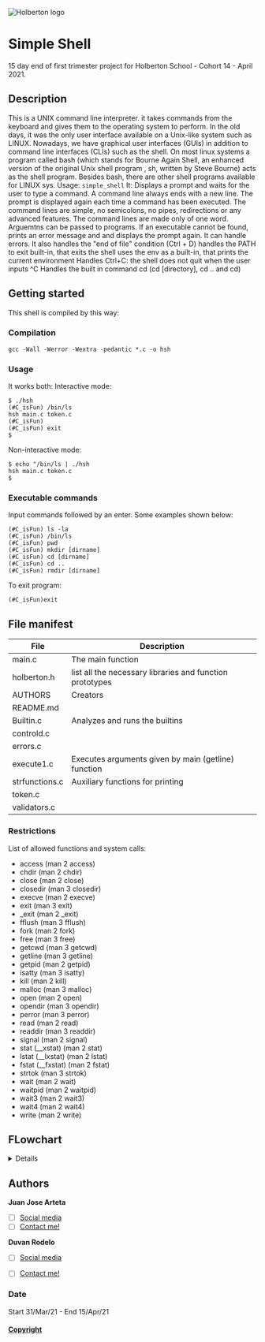 ![Holberton logo](https://www.holbertonschool.com/holberton-logo.png)

# Simple Shell
15 day end of first trimester project for Holberton School - Cohort 14 - April 2021.
 ## Description
 This is a UNIX command line interpreter. it takes commands from the keyboard and gives them to the operating system to perform. In the old days, it was the only user interface available on a Unix-like system such as LINUX. Nowadays, we have graphical user interfaces (GUIs) in addition to command line interfaces (CLIs) such as the shell.
 On most linux systems a program called bash (which stands for Bourne Again Shell, an enhanced version of the original Unix shell program , sh, written by Steve Bourne) acts as the shell program. Besides bash, there are other shell programs available for LINUX sys.
 Usage: `simple_shell`
 It: Displays a prompt and waits for the user to type a command. A command line always ends with a new line. The prompt is displayed again each time a command has been executed. The command lines are simple, no semicolons, no pipes, redirections or any advanced features. The command lines are made only of one word. Arguemtns can be passed to programs. If an executable cannot be found, prints an error message and and displays the prompt again. It can handle errors. It also handles the  "end of file" condition (Ctrl + D) handles the PATH to exit built-in, that exits the shell uses the env as a built-in, that prints the current environment Handles Ctrl+C: the shell does not quit when the user inputs ^C Handles the built in command cd (cd [directory], cd .. and cd)
## Getting started
This shell is compiled by this way:
### Compilation

    gcc -Wall -Werror -Wextra -pedantic *.c -o hsh
### Usage
It works both:
Interactive mode:

    $ ./hsh
    (#C_isFun) /bin/ls
    hsh main.c token.c
    (#C_isFun)
    (#C_isFun) exit
    $
 Non-interactive mode:


    $ echo "/bin/ls | ./hsh
    hsh main.c token.c
    $
 ### Executable commands
 Input commands followed by an enter. Some examples shown below:


    (#C_isFun) ls -la
    (#C_isFun) /bin/ls
    (#C_isFun) pwd
    (#C_isFun) mkdir [dirname]
    (#C_isFun) cd [dirname]
    (#C_isFun) cd ..
    (#C_isFun) rmdir [dirname]
To exit program:

    (#C_isFun)exit
## File manifest
|**File**| **Description** |
|--|--|
| main.c | The main function|
|holberton.h| list all the necessary libraries and function prototypes|
|AUTHORS | Creators|
|README.md|	|
|Builtin.c|Analyzes and runs the builtins|
|controld.c||
|errors.c||
|execute1.c|Executes arguments given by main (getline) function|
|strfunctions.c|Auxiliary functions for printing|
|token.c||
|validators.c||
### Restrictions
List of allowed functions and system calls:

  -   access (man 2 access)
-   chdir (man 2 chdir)
-   close (man 2 close)
-   closedir (man 3 closedir)
-   execve (man 2 execve)
-   exit (man 3 exit)
-   _exit (man 2 _exit)
-   fflush (man 3 fflush)
-   fork (man 2 fork)
-   free (man 3 free)
-   getcwd (man 3 getcwd)
-   getline (man 3 getline)
-   getpid (man 2 getpid)
-   isatty (man 3 isatty)
-   kill (man 2 kill)
-   malloc (man 3 malloc)
-   open (man 2 open)
-   opendir (man 3 opendir)
-   perror (man 3 perror)
-   read (man 2 read)
-   readdir (man 3 readdir)
-   signal (man 2 signal)
-   stat (__xstat) (man 2 stat)
-   lstat (__lxstat) (man 2 lstat)
-   fstat (__fxstat) (man 2 fstat)
-   strtok (man 3 strtok)
-   wait (man 2 wait)
-   waitpid (man 2 waitpid)
-   wait3 (man 2 wait3)
-   wait4 (man 2 wait4)
-   write (man 2 write)
## FLowchart
<details>
 <img src="https://github.com/jj131204/simple_shell/blob/master/Features/flow_chart.jpg" />
</details>

## Authors
**Juan Jose Arteta**

 - [ ] [Social media](https://twitter.com/jarteta2004)
 - [ ] [Contact me!](https://github.com/jj131204)

**Duvan Rodelo**
 - [ ] [Social media](https://twitter.com/duvanrode1o)
 - [ ] [Contact me!](https://github.com/Rode1o)


### Date
Start  31/Mar/21 - End 15/Apr/21
####
#### [Copyright](https://github.com/jj131204/simple_shell/blob/master/LICENSE)
